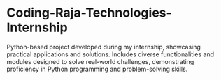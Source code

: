 # Coding-Raja-Technologies-Internship
Python-based project developed during my internship, showcasing practical applications and solutions. Includes diverse functionalities and modules designed to solve real-world challenges, demonstrating proficiency in Python programming and problem-solving skills.
